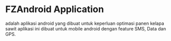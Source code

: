 # FZAndroid Application #
adalah aplikasi android yang dibuat untuk keperluan optimasi panen kelapa sawit
aplikasi ini dibuat untuk mobile android dengan feature SMS, Data dan GPS.